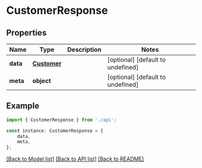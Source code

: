 # CustomerResponse


## Properties

Name | Type | Description | Notes
------------ | ------------- | ------------- | -------------
**data** | [**Customer**](Customer.md) |  | [optional] [default to undefined]
**meta** | **object** |  | [optional] [default to undefined]

## Example

```typescript
import { CustomerResponse } from './api';

const instance: CustomerResponse = {
    data,
    meta,
};
```

[[Back to Model list]](../README.md#documentation-for-models) [[Back to API list]](../README.md#documentation-for-api-endpoints) [[Back to README]](../README.md)
